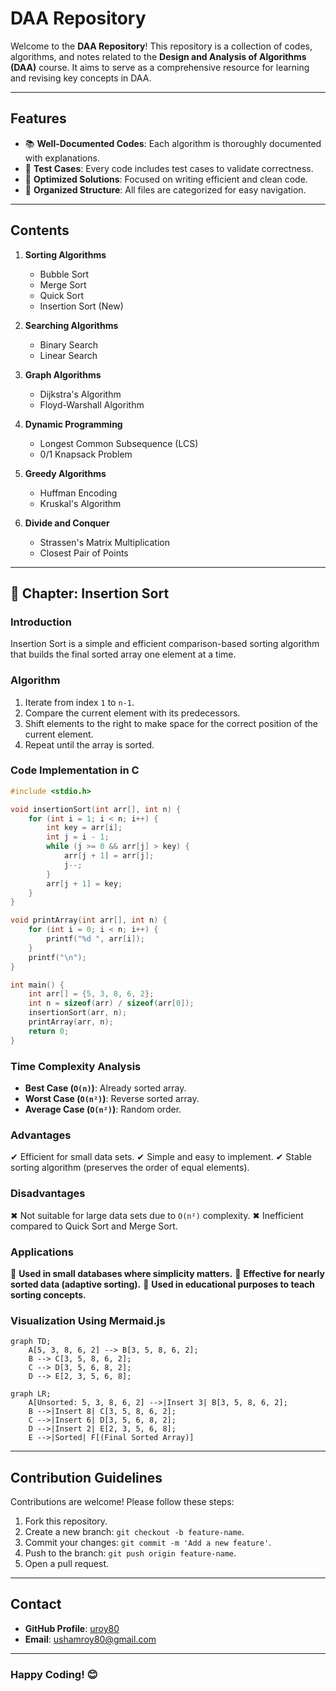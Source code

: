 # DAA Repository

Welcome to the **DAA Repository**! This repository is a collection of codes, algorithms, and notes related to the **Design and Analysis of Algorithms (DAA)** course. It aims to serve as a comprehensive resource for learning and revising key concepts in DAA.

---

## Features

- 📚 **Well-Documented Codes**: Each algorithm is thoroughly documented with explanations.
- 🧪 **Test Cases**: Every code includes test cases to validate correctness.
- 🚀 **Optimized Solutions**: Focused on writing efficient and clean code.
- 📂 **Organized Structure**: All files are categorized for easy navigation.

---

## Contents

1. **Sorting Algorithms**
   - Bubble Sort
   - Merge Sort
   - Quick Sort
   - Insertion Sort (New)

2. **Searching Algorithms**
   - Binary Search
   - Linear Search

3. **Graph Algorithms**
   - Dijkstra's Algorithm
   - Floyd-Warshall Algorithm

4. **Dynamic Programming**
   - Longest Common Subsequence (LCS)
   - 0/1 Knapsack Problem

5. **Greedy Algorithms**
   - Huffman Encoding
   - Kruskal's Algorithm

6. **Divide and Conquer**
   - Strassen's Matrix Multiplication
   - Closest Pair of Points

---

## 📌 Chapter: Insertion Sort

### **Introduction**
Insertion Sort is a simple and efficient comparison-based sorting algorithm that builds the final sorted array one element at a time.

### **Algorithm**
1. Iterate from index `1` to `n-1`.
2. Compare the current element with its predecessors.
3. Shift elements to the right to make space for the correct position of the current element.
4. Repeat until the array is sorted.

### **Code Implementation in C**
```c
#include <stdio.h>

void insertionSort(int arr[], int n) {
    for (int i = 1; i < n; i++) {
        int key = arr[i];
        int j = i - 1;
        while (j >= 0 && arr[j] > key) {
            arr[j + 1] = arr[j];
            j--;
        }
        arr[j + 1] = key;
    }
}

void printArray(int arr[], int n) {
    for (int i = 0; i < n; i++) {
        printf("%d ", arr[i]);
    }
    printf("\n");
}

int main() {
    int arr[] = {5, 3, 8, 6, 2};
    int n = sizeof(arr) / sizeof(arr[0]);
    insertionSort(arr, n);
    printArray(arr, n);
    return 0;
}
```

### **Time Complexity Analysis**
- **Best Case (`O(n)`)**: Already sorted array.
- **Worst Case (`O(n²)`)**: Reverse sorted array.
- **Average Case (`O(n²)`)**: Random order.

### **Advantages**
✔ Efficient for small data sets.
✔ Simple and easy to implement.
✔ Stable sorting algorithm (preserves the order of equal elements).

### **Disadvantages**
✖ Not suitable for large data sets due to `O(n²)` complexity.
✖ Inefficient compared to Quick Sort and Merge Sort.

### **Applications**
📌 **Used in small databases where simplicity matters.**
📌 **Effective for nearly sorted data (adaptive sorting).**
📌 **Used in educational purposes to teach sorting concepts.**

### **Visualization Using Mermaid.js**
```mermaid
graph TD;
    A[5, 3, 8, 6, 2] --> B[3, 5, 8, 6, 2];
    B --> C[3, 5, 8, 6, 2];
    C --> D[3, 5, 6, 8, 2];
    D --> E[2, 3, 5, 6, 8];
```

```mermaid
graph LR;
    A[Unsorted: 5, 3, 8, 6, 2] -->|Insert 3| B[3, 5, 8, 6, 2];
    B -->|Insert 8| C[3, 5, 8, 6, 2];
    C -->|Insert 6| D[3, 5, 6, 8, 2];
    D -->|Insert 2| E[2, 3, 5, 6, 8];
    E -->|Sorted| F[(Final Sorted Array)]
```

---

## Contribution Guidelines

Contributions are welcome! Please follow these steps:

1. Fork this repository.
2. Create a new branch: `git checkout -b feature-name`.
3. Commit your changes: `git commit -m 'Add a new feature'`.
4. Push to the branch: `git push origin feature-name`.
5. Open a pull request.

---

## Contact

- **GitHub Profile**: [uroy80](https://github.com/uroy80)
- **Email**: ushamroy80@gmail.com

---

### Happy Coding! 😊
